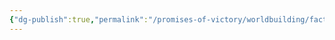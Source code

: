 ```yaml
---
{"dg-publish":true,"permalink":"/promises-of-victory/worldbuilding/factions/unaffiliated/martin/","noteIcon":"NPC","created":"","updated":""}
---
```

